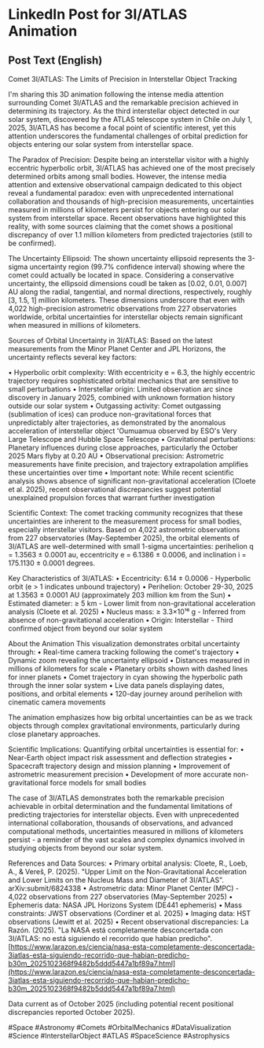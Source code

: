 # LinkedIn Post for 3I/ATLAS Animation

## Post Text (English)

Comet 3I/ATLAS: The Limits of Precision in Interstellar Object Tracking

I'm sharing this 3D animation following the intense media attention surrounding Comet 3I/ATLAS and the remarkable precision achieved in determining its trajectory. As the third interstellar object detected in our solar system, discovered by the ATLAS telescope system in Chile on July 1, 2025, 3I/ATLAS has become a focal point of scientific interest, yet this attention underscores the fundamental challenges of orbital prediction for objects entering our solar system from interstellar space.

The Paradox of Precision:
Despite being an interstellar visitor with a highly eccentric hyperbolic orbit, 3I/ATLAS has achieved one of the most precisely determined orbits among small bodies. However, the intense media attention and extensive observational campaign dedicated to this object reveal a fundamental paradox: even with unprecedented international collaboration and thousands of high-precision measurements, uncertainties measured in millions of kilometers persist for objects entering our solar system from interstellar space. Recent observations have highlighted this reality, with some sources claiming that the comet shows a positional discrepancy of over 1.1 million kilometers from predicted trajectories (still to be confirmed).

The Uncertainty Ellipsoid:
The shown uncertainty ellipsoid represents the 3-sigma uncertainty region (99.7% confidence interval) showing where the comet could actually be located in space. Considering a conservative uncertainty, the ellipsoid dimensions coudl be taken as [0.02, 0.01, 0.007] AU along the radial, tangential, and normal directions, respectively, roughly [3, 1.5, 1] million kilometers. These dimensions underscore that even with 4,022 high-precision astrometric observations from 227 observatories worldwide, orbital uncertainties for interstellar objects remain significant when measured in millions of kilometers.

Sources of Orbital Uncertainty in 3I/ATLAS:
Based on the latest measurements from the Minor Planet Center and JPL Horizons, the uncertainty reflects several key factors:

• Hyperbolic orbit complexity: With eccentricity e = 6.3, the highly eccentric trajectory requires sophisticated orbital mechanics that are sensitive to small perturbations
• Interstellar origin: Limited observation arc since discovery in January 2025, combined with unknown formation history outside our solar system
• Outgassing activity: Comet outgassing (sublimation of ices) can produce non-gravitational forces that unpredictably alter trajectories, as demonstrated by the anomalous acceleration of interstellar object 'Oumuamua observed by ESO's Very Large Telescope and Hubble Space Telescope
• Gravitational perturbations: Planetary influences during close approaches, particularly the October 2025 Mars flyby at 0.20 AU
• Observational precision: Astrometric measurements have finite precision, and trajectory extrapolation amplifies these uncertainties over time
• Important note: While recent scientific analysis shows absence of significant non-gravitational acceleration (Cloete et al. 2025), recent observational discrepancies suggest potential unexplained propulsion forces that warrant further investigation

Scientific Context:
The comet tracking community recognizes that these uncertainties are inherent to the measurement process for small bodies, especially interstellar visitors. Based on 4,022 astrometric observations from 227 observatories (May-September 2025), the orbital elements of 3I/ATLAS are well-determined with small 1-sigma uncertainties: perihelion q = 1.3563 ± 0.0001 au, eccentricity e = 6.1386 ± 0.0006, and inclination i = 175.1130 ± 0.0001 degrees.


Key Characteristics of 3I/ATLAS:
• Eccentricity: 6.14 ± 0.0006 - Hyperbolic orbit (e > 1 indicates unbound trajectory)
• Perihelion: October 29-30, 2025 at 1.3563 ± 0.0001 AU (approximately 203 million km from the Sun)
• Estimated diameter: ≥ 5 km - Lower limit from non-gravitational acceleration analysis (Cloete et al. 2025)
• Nucleus mass: ≥ 3.3×10¹⁶ g - Inferred from absence of non-gravitational acceleration
• Origin: Interstellar - Third confirmed object from beyond our solar system

About the Animation
This visualization demonstrates orbital uncertainty through:
• Real-time camera tracking following the comet's trajectory
• Dynamic zoom revealing the uncertainty ellipsoid
• Distances measured in millions of kilometers for scale
• Planetary orbits shown with dashed lines for inner planets
• Comet trajectory in cyan showing the hyperbolic path through the inner solar system
• Live data panels displaying dates, positions, and orbital elements
• 120-day journey around perihelion with cinematic camera movements

The animation emphasizes how big orbital uncertainties can be as we track objects through complex gravitational environments, particularly during close planetary approaches.

Scientific Implications:
Quantifying orbital uncertainties is essential for:
• Near-Earth object impact risk assessment and deflection strategies
• Spacecraft trajectory design and mission planning
• Improvement of astrometric measurement precision
• Development of more accurate non-gravitational force models for small bodies

The case of 3I/ATLAS demonstrates both the remarkable precision achievable in orbital determination and the fundamental limitations of predicting trajectories for interstellar objects. Even with unprecedented international collaboration, thousands of observations, and advanced computational methods, uncertainties measured in millions of kilometers persist - a reminder of the vast scales and complex dynamics involved in studying objects from beyond our solar system.

References and Data Sources:
• Primary orbital analysis: Cloete, R., Loeb, A., & Vereš, P. (2025). "Upper Limit on the Non-Gravitational Acceleration and Lower Limits on the Nucleus Mass and Diameter of 3I/ATLAS". arXiv:submit/6824338
• Astrometric data: Minor Planet Center (MPC) - 4,022 observations from 227 observatories (May-September 2025)
• Ephemeris data: NASA JPL Horizons System (DE441 ephemeris)
• Mass constraints: JWST observations (Cordiner et al. 2025)
• Imaging data: HST observations (Jewitt et al. 2025)
• Recent observational discrepancies: La Razón. (2025). "La NASA está completamente desconcertada con 3I/ATLAS: no está siguiendo el recorrido que habían predicho". [https://www.larazon.es/ciencia/nasa-esta-completamente-desconcertada-3iatlas-esta-siguiendo-recorrido-que-habian-predicho-b30m_2025102368f9482b5ddd5447a1bf89a7.html](https://www.larazon.es/ciencia/nasa-esta-completamente-desconcertada-3iatlas-esta-siguiendo-recorrido-que-habian-predicho-b30m_2025102368f9482b5ddd5447a1bf89a7.html)

Data current as of October 2025 (including potential recent positional discrepancies reported October 2025).

#Space #Astronomy #Comets #OrbitalMechanics #DataVisualization #Science #InterstellarObject #ATLAS #SpaceScience #Astrophysics
